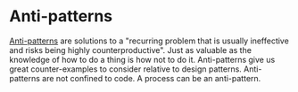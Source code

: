 # Anti-patterns

[Anti-patterns](https://en.wikipedia.org/wiki/Anti-pattern) are solutions to a "recurring problem that is usually ineffective and risks being highly counterproductive". Just as valuable as the knowledge of how to do a thing is how not to do it. Anti-patterns give us great counter-examples to consider relative to design patterns. Anti-patterns are not confined to code. A process can be an anti-pattern.

